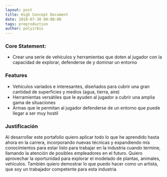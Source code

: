 ```yaml
---
layout: post
title: High Concept Document
date: 2018-07-30 00:00:00
tags: preproduction
author: polyirbis
---
```


### Core Statement:
* Crear una serie de vehículos y herramientas que doten al jugador con la capacidad de explorar, defenderse de y dominar un entorno

### Features
* Vehículos variados e interesantes, diseñados para cubrir una gran cantidad de superficies y medios (agua, tierra, aire)
* Herramientas versátiles que le ayuden al jugador a cubrir una amplia gama de situaciones
* Armas que le permitan al jugador defenderse de un entorno que puede llegar a ser muy hostil



### Justificación
Al desarrollar este portafolio quiero aplicar todo lo que he aprendido hasta ahora en la carrera, incorporando nuevas técnicas y expandiendo mis conocimientos para estar listo para trabajar en la industria cuando termine, llamando la atención de posibles empleadores en el futuro. Quiero aprovechar la oportunidad para explorar el modelado de plantas, animales, vehículos. También quiero demostrar lo que puedo hacer como un artista, que soy un trabajador competente para esta industria

